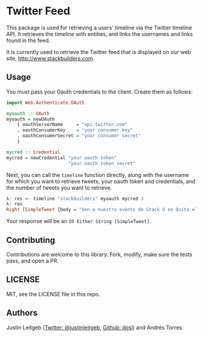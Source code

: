 # Twitter Feed

This package is used for retrieving a users' timeline via the Twitter timeline
API. It retrieves the timeline with entities, and links the usernames and links
found in the feed.

It is currently used to retrieve the Twitter feed that is displayed on our
web site, <http://www.stackbuilders.com>.

## Usage

You must pass your Oauth credentials to the client. Create them as follows:

```haskell
import Web.Authenticate.OAuth

myoauth :: OAuth
myoauth = newOAuth
    { oauthServerName     = "api.twitter.com"
    , oauthConsumerKey    = "your consumer key"
    , oauthConsumerSecret = "your consumer secret"
    }

mycred :: Credential
mycred = newCredential "your oauth token"
                       "your oauth token secret"
```

Next, you can call the `timeline` function directly, along with the username
for which you want to retrieve tweets, your oauth token and credentials,
and the number of tweets you want to retrieve.

```haskell
λ: res <- timeline "stackbuilders" myoauth mycred 3
λ: res
Right [SimpleTweet {body = "Ven a nuestro evento de Stack U en Quito el 22 de febrero - Ruby y programaci\243n funcional <a target=\"_blank\" href=\"http://t.co/XHCbwvA8TI\">stackbuilders.com/news/ven-al-ev\8230</a>", tweetId = "434472043862433792"},SimpleTweet {body = "<a target=\"_blank\" href=\"//twitter.com/_eightb\">@_eightb</a> <a target=\"_blank\" href=\"//twitter.com/filipebarcos\">@filipebarcos</a> prove that we didn't use ghcjs! :)", tweetId = "431932790423420929"},SimpleTweet {body = "RT <a target=\"_blank\" href=\"//twitter.com/filipebarcos\">@filipebarcos</a>: w00t!! <a target=\"_blank\" href=\"//twitter.com/stackbuilders\">@stackbuilders</a> just launched their new website! <a target=\"_blank\" href=\"http://t.co/JUD5ALkotF\">stackbuilders.com</a> and it's built in haskell!", tweetId = "431929704388775936"}]
```

Your response will be an `IO Either String [SimpleTweet]`.

## Contributing

Contributions are welcome to this library. Fork, modify, make sure the tests
pass, and open a PR.

## LICENSE

MIT, see the LICENSE file in this repo.

## Authors

Justin Leitgeb ([Twitter: @justinleitgeb](http://twitter.com/justinleitgeb),
[Github: @jsl](https://github.com/jsl)) and
Andrés Torres.
